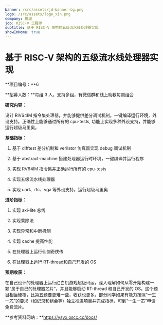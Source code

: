 ```yaml
---
banner: /src/assets/jd-banner-bg.png
logo: /src/assets/logo_xin.png
company: 鹏城
job: RISC-V 工程师
subtitle: 基于 RISC-V 架构的五级流水线处理器实现
showInHome: true
---
```


# 基于 RISC-V 架构的五级流水线处理器实现

**项目编号：**6

**招募人数：**每组 3 人，支持多组，有微信群和线上助教每周组会

**研究内容：**

设计 RIV64IM 指令集处理器，并能够提供差分调试机制，一键编译运行环境，外设支持。正确性上能够通过所有的 cpu-tests, 功能上实现多种外设支持，并能够运行超级马里奥。

**基础指标：**

1. 基于 difftest 差分机制和 verilator 仿真器实现 debug 调试机制
 
2. 基于 abstract-machine 搭建处理器运行时环境，一键编译并运行程序
 
3. 实现 RV64IM 指令集并正确运行所有的 cpu-tests
 
4. 实现五级流水线处理器
 
5. 实现 uart、rtc、vga 等外设支持，运行超级马里奥
 
**进阶指标：**
 
1. 实现 axi-lite 总线
 
2. 实现乘除法
 
3. 实现异常和中断机制
 
4. 实现 cache 提高性能
 
5. 在处理器上运行仙剑奇侠传
 
6. 在处理器上运行 RT-thread和自己开发的 OS

**预期收获：**

在自己设计的处理器上运行红白机游戏超级玛丽，深入理解如何从零开始构建一颗“属于自己的处理器芯片”，并且能够启动 RT-thread 和自己开发的 OS。这个题目相当硬核，比第五题要更难一些，收获也更多。部分同学如果有能力按照“一生一芯”的要求（如记录和组会等）独立推进项目并完成指标，可到“一生一芯”申请免费流片。

**参考资料网站：**https://ysyx.oscc.cc/docs/